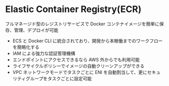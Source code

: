 # Elastic Container Registry(ECR)

フルマネージド型のレジストリサービスで Docker コンテナイメージを簡単に保存、管理、デプロイが可能

- ECS と Docker CLI に統合されており、開発から本稼働までのワークフローを簡略化する
- IAM による強力な認証管理機構
- エンドポイントにアクセスできるなら AWS 外からでも利用可能
- ライフサイクルポリシーでイメージの自動クリーンアップができる
- VPC ネットワークモードでタスクごとに ENI を自動割当して、更にセキュリティグループをタスクごとに設定可能
